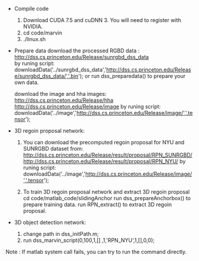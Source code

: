 * Compile code
    1. Download CUDA 7.5 and cuDNN 3. You will need to register with NVIDIA.
    2. cd code/marvin
    3. ./linux.sh

* Prepare data 
    download the processed RGBD data :
         http://dss.cs.princeton.edu/Release/sunrgbd_dss_data   
         by runing script:
         downloadData('../sunrgbd_dss_data','http://dss.cs.princeton.edu/Release/sunrgbd_dss_data/','.bin');
    or run dss_preparedata() to prepare your own data.

    download the image and hha images:
        http://dss.cs.princeton.edu/Release/hha
        http://dss.cs.princeton.edu/Release/image
        by runing script:
        downloadData('../image','http://dss.cs.princeton.edu/Release/image/','.tensor');
    
* 3D regoin proposal network:
    1. You can download the precomputed regoin proposal for NYU and SUNRGBD dataset from:
       http://dss.cs.princeton.edu/Release/result/proposal/RPN_SUNRGBD/
       http://dss.cs.princeton.edu/Release/result/proposal/RPN_NYU/
       by runing script:
       downloadData('../image','http://dss.cs.princeton.edu/Release/image/','.tensor');

    2. To train 3D regoin proposal network and extract 3D regoin proposal
    cd code/matlab_code/slidingAnchor
    run dss_prepareAnchorbox() to prepare training data.
    run RPN_extract() to extract 3D regoin proposal.

* 3D object detection network: 
    1. change path in dss_initPath.m;
    2. run dss_marvin_script(0,100,1,[]  ,1,'RPN_NYU',1,[],0,0);

Note :
    If matlab system call fails, you can try to run the command directly.
   